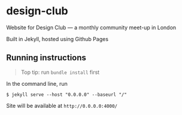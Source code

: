 # design-club
Website for Design Club — a monthly community meet-up in London

Built in Jekyll, hosted using Github Pages

## Running instructions

> Top tip: run `bundle install` first

In the command line, run

```
$ jekyll serve --host "0.0.0.0" --baseurl "/"
```

Site will be available at `http://0.0.0.0:4000/`
